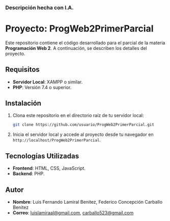 ### Descripción hecha con I.A.

# Proyecto: ProgWeb2PrimerParcial

Este repositorio contiene el código desarrollado para el parcial de la materia **Programación Web 2**. A continuación, se describen los detalles del proyecto.

## Requisitos

- **Servidor Local**: XAMPP o similar.
- **PHP**: Versión 7.4 o superior.

## Instalación

1. Clona este repositorio en el directorio raíz de tu servidor local:
    ```bash
    git clone https://github.com/usuario/ProgWeb2PrimerParcial.git
    ```
2. Inicia el servidor local y accede al proyecto desde tu navegador en `http://localhost/ProgWeb2PrimerParcial`.

## Tecnologías Utilizadas

- **Frontend**: HTML, CSS, JavaScript.
- **Backend**: PHP.

## Autor

- **Nombre**: Luis Fernando Lamiral Benitez, Federico Concepción Carballo Benitez
- **Correo**: luislamiraal@gmail.com, carballo523@gmail.com